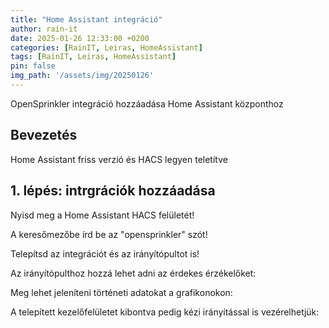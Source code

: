 ```yaml
---
title: "Home Assistant integráció"
author: rain-it
date: 2025-01-26 12:33:00 +0200
categories: [RainIT, Leiras, HomeAssistant]
tags: [RainIT, Leiras, HomeAssistant]
pin: false
img_path: '/assets/img/20250126'
---
```



OpenSprinkler integráció hozzáadása Home Assistant központhoz

## Bevezetés

Home Assistant friss verzió és HACS legyen teletítve

## 1. lépés: intrgrációk hozzáadása

Nyisd meg a Home Assistant HACS felületét!

A keresőmezőbe írd be az "opensprinkler" szót!
    

Telepítsd az integrációt és az irányítópultot is!

Az irányítópulthoz hozzá lehet adni az érdekes érzékelőket:


Meg lehet jeleníteni történeti adatokat a grafikonokon:
    

A telepített kezelőfelületet kibontva pedig kézi irányítással is vezérelhetjük:
    
